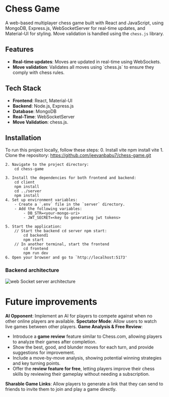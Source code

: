 # Chess Game

A web-based multiplayer chess game built with React and JavaScript, using MongoDB, Express.js, WebSocketServer for real-time updates, and Material-UI for styling. Move validation is handled using the `chess.js` library.


## Features
<ul>
	<li><strong>Real-time updates</strong>: Moves are updated in real-time using WebSockets.</li>
	<li><strong>Move validation</strong>: Validates all moves using `chess.js` to ensure they comply with chess rules.</li>
</ul>

## Tech Stack

-   **Frontend**: React, Material-UI
-   **Backend**: Node.js, Express.js
-   **Database**: MongoDB
-   **Real-Time**: WebSocketServer
-   **Move Validation**: chess.js.

## Installation
To run this project locally, follow these steps:
	0. Install vite
		npm install vite
	1. Clone the repository:
		https://github.com/jeevanbabu7/chess-game.git

	2. Navigate to the project directory:
		cd chess-game
		
	3. Install the dependencies for both frontend and backend:
		cd client
		npm install
		cd ../server
		npm install
	4. Set up environment variables:
		- Create a `.env` file in the `server` directory.
		- Add the following variables: 
			- DB_STR=<your-mongo-uri>
			- JWT_SECRET=<key to generating jwt tokens>
	
	5. Start the application:
		// Start the backend cd server npm start:
			cd backend1
			npm start
		// In another terminal, start the frontend
			cd frontend
			npm run dev
	6. Open your browser and go to `http://localhost:5173'


### Backend architecture
![web Socket server architecture](webScoketServer.png "San Juan Mountains")



# Future improvements

**AI Opponent**: Implement an AI for players to compete against when no other online players are available.
**Spectator Mode**: Allow users to watch live games between other players.
**Game Analysis & Free Review**:

-   Introduce a **game review** feature similar to Chess.com, allowing players to analyze their games after completion.
-   Show the best, good, and blunder moves for each turn, and provide suggestions for improvement.
-   Include a move-by-move analysis, showing potential winning strategies and key turning points.
-   Offer the **review feature for free**, letting players improve their chess skills by reviewing their gameplay without needing a subscription.

<strong> Sharable Game Links</strong>:  Allow players to generate a link that they can send to friends to invite them to join and play a game directly.

